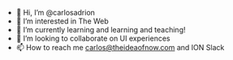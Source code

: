 - 👋 Hi, I’m @carlosadrion
- 👀 I’m interested in The Web
- 🌱 I’m currently learning and learning and teaching!
- 💞️ I’m looking to collaborate on UI experiences
- 📫 How to reach me carlos@theideaofnow.com and ION Slack

<!---
carlosadrion/carlosadrion is a ✨ special ✨ repository because its `README.md` (this file) appears on your GitHub profile.
You can click the Preview link to take a look at your changes.
--->
